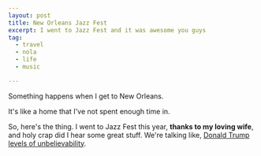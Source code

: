 ```yaml
---
layout: post
title: New Orleans Jazz Fest
excerpt: I went to Jazz Fest and it was awesome you guys
tag:
  - travel
  - nola
  - life
  - music

---
```


Something happens when I get to New Orleans.

It's like a home that I've not spent enough time in.

So, here's the thing. I went to <!-- ADD LINK HERE --> Jazz Fest this year, **thanks to my loving wife**, and holy crap did I hear some great stuff. We're talking like, [Donald Trump levels of unbelievability][7a0b4c8a].





  [7a0b4c8a]: https://www.merriam-webster.com/dictionary/liar "liar"
